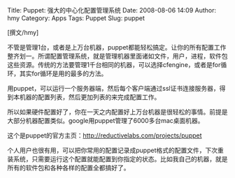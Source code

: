 Title: Puppet: 强大的中心化配置管理系统
Date: 2008-08-06 14:09
Author: hmy
Category: Apps
Tags: Puppet
Slug: puppet

[撰文/hmy]

不管是管理1台，或者是上万台机器，puppet都能轻松搞定。让你的所有配置工作整齐划一。所谓配置管理系统，就是管理机器里面诸如文件，用户，进程，软件包这些资源。传统的方法要管理1千台相同的机器，可以选择cfengine，或者是for循环，其实for循环是用的最多的方法。

用puppet，可以运行一个服务器端，然后每个客户端通过ssl证书连接服务器，得到本机器的配置列表，然后更加列表的来完成配置工作。

所以如果硬件配置好了，你在一天之内配置好上万台机器是很轻松的事情。前提是大部分机器配置类似。google用puppet管理了6000多台mac桌面机器。

这个是puppet的官方主页：<http://reductivelabs.com/projects/puppet>

个人用户也很有用，可以把你常用的配置记录成puppet格式的配置文件，下次重装系统，只需要运行这个配置就能配置到你指定的状态。比如我自己的机器，就是所有的软件包和各种各样的配置全都搞好了。
